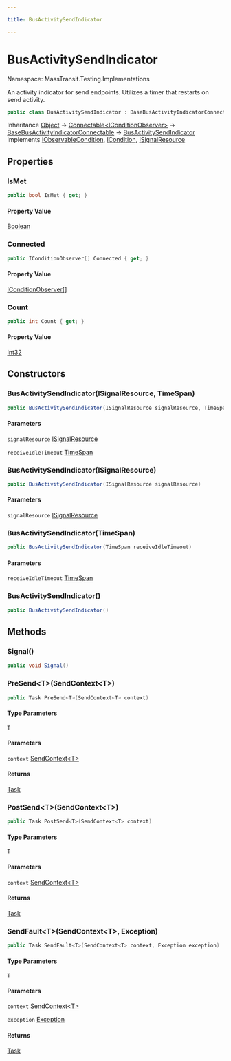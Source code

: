 ```yaml
---

title: BusActivitySendIndicator

---
```


# BusActivitySendIndicator

Namespace: MassTransit.Testing.Implementations

An activity indicator for send endpoints. Utilizes a timer that restarts on send activity.

```csharp
public class BusActivitySendIndicator : BaseBusActivityIndicatorConnectable, IObservableCondition, ICondition, ISignalResource
```

Inheritance [Object](https://learn.microsoft.com/en-us/dotnet/api/system.object) → [Connectable\<IConditionObserver\>](../../masstransit-abstractions/masstransit-util/connectable-1) → [BaseBusActivityIndicatorConnectable](../masstransit-testing-implementations/basebusactivityindicatorconnectable) → [BusActivitySendIndicator](../masstransit-testing-implementations/busactivitysendindicator)<br/>
Implements [IObservableCondition](../masstransit-testing-implementations/iobservablecondition), [ICondition](../masstransit-testing-implementations/icondition), [ISignalResource](../masstransit-testing-implementations/isignalresource)

## Properties

### **IsMet**

```csharp
public bool IsMet { get; }
```

#### Property Value

[Boolean](https://learn.microsoft.com/en-us/dotnet/api/system.boolean)<br/>

### **Connected**

```csharp
public IConditionObserver[] Connected { get; }
```

#### Property Value

[IConditionObserver[]](../masstransit-testing-implementations/iconditionobserver)<br/>

### **Count**

```csharp
public int Count { get; }
```

#### Property Value

[Int32](https://learn.microsoft.com/en-us/dotnet/api/system.int32)<br/>

## Constructors

### **BusActivitySendIndicator(ISignalResource, TimeSpan)**

```csharp
public BusActivitySendIndicator(ISignalResource signalResource, TimeSpan receiveIdleTimeout)
```

#### Parameters

`signalResource` [ISignalResource](../masstransit-testing-implementations/isignalresource)<br/>

`receiveIdleTimeout` [TimeSpan](https://learn.microsoft.com/en-us/dotnet/api/system.timespan)<br/>

### **BusActivitySendIndicator(ISignalResource)**

```csharp
public BusActivitySendIndicator(ISignalResource signalResource)
```

#### Parameters

`signalResource` [ISignalResource](../masstransit-testing-implementations/isignalresource)<br/>

### **BusActivitySendIndicator(TimeSpan)**

```csharp
public BusActivitySendIndicator(TimeSpan receiveIdleTimeout)
```

#### Parameters

`receiveIdleTimeout` [TimeSpan](https://learn.microsoft.com/en-us/dotnet/api/system.timespan)<br/>

### **BusActivitySendIndicator()**

```csharp
public BusActivitySendIndicator()
```

## Methods

### **Signal()**

```csharp
public void Signal()
```

### **PreSend\<T\>(SendContext\<T\>)**

```csharp
public Task PreSend<T>(SendContext<T> context)
```

#### Type Parameters

`T`<br/>

#### Parameters

`context` [SendContext\<T\>](../../masstransit-abstractions/masstransit/sendcontext-1)<br/>

#### Returns

[Task](https://learn.microsoft.com/en-us/dotnet/api/system.threading.tasks.task)<br/>

### **PostSend\<T\>(SendContext\<T\>)**

```csharp
public Task PostSend<T>(SendContext<T> context)
```

#### Type Parameters

`T`<br/>

#### Parameters

`context` [SendContext\<T\>](../../masstransit-abstractions/masstransit/sendcontext-1)<br/>

#### Returns

[Task](https://learn.microsoft.com/en-us/dotnet/api/system.threading.tasks.task)<br/>

### **SendFault\<T\>(SendContext\<T\>, Exception)**

```csharp
public Task SendFault<T>(SendContext<T> context, Exception exception)
```

#### Type Parameters

`T`<br/>

#### Parameters

`context` [SendContext\<T\>](../../masstransit-abstractions/masstransit/sendcontext-1)<br/>

`exception` [Exception](https://learn.microsoft.com/en-us/dotnet/api/system.exception)<br/>

#### Returns

[Task](https://learn.microsoft.com/en-us/dotnet/api/system.threading.tasks.task)<br/>

